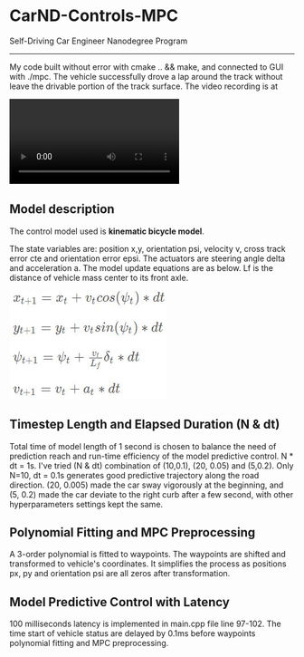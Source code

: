 # CarND-Controls-MPC
Self-Driving Car Engineer Nanodegree Program

---
My code built without error with cmake .. && make, and connected to GUI with ./mpc. The vehicle successfully drove a lap around the track without leave the drivable portion of the track surface. The video recording is at 

![MPC controlled run video](./mpc_run.mp4)

## Model description
The control model used is **kinematic bicycle model**. 

The state variables are: position x,y, orientation psi, velocity v, cross track error cte and orientation error epsi. The actuators are steering angle delta and acceleration a. The model update equations are as below. Lf is the distance of vehicle mass center to its front axle.

![model update equations](./model_update.JPG)   

## Timestep Length and Elapsed Duration (N & dt)
Total time of model length of 1 second is chosen to balance the need of prediction reach and run-time efficiency of the model predictive control. N * dt = 1s. I've tried (N & dt) combination of (10,0.1), (20, 0.05) and (5,0.2). Only N=10, dt = 0.1s generates good predictive trajectory along the road direction. (20, 0.005) made the car sway vigorously at the beginning, and (5, 0.2) made the car deviate to the right curb after a few second, with other hyperparameters settings kept the same. 

## Polynomial Fitting and MPC Preprocessing
A 3-order polynomial is fitted to waypoints. The waypoints are shifted and transformed to vehicle's coordinates. It simplifies the process as positions px, py and orientation psi are all zeros after transformation.  

## Model Predictive Control with Latency
100 milliseconds latency is implemented in main.cpp file line 97-102. The time start of vehicle status are delayed by 0.1ms before waypoints polynomial fitting and MPC preprocessing.  

